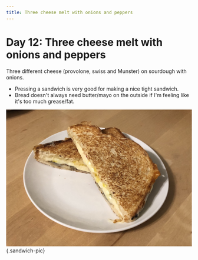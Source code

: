 ```yaml
---
title: Three cheese melt with onions and peppers
---
```


# Day 12: Three cheese melt with onions and peppers

Three different cheese (provolone, swiss and Munster) on sourdough with onions.

- Pressing a sandwich is very good for making a nice tight sandwich.
- Bread doesn't always need butter/mayo on the outside if I'm feeling like it's too much grease/fat.

![](/images/sandwiches/day-12.jpeg){.sandwich-pic}
